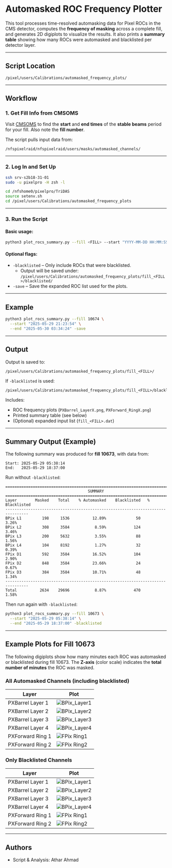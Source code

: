 # Automasked ROC Frequency Plotter

This tool processes time-resolved automasking data for Pixel ROCs in the CMS detector, computes the **frequency of masking** across a complete fill, and generates 2D digiplots to visualize the results. It also prints a **summary table** showing how many ROCs were automasked and blacklisted per detector layer.

---

## Script Location

```
/pixel/users/Calibrations/automasked_frequency_plots/
```

---

## Workflow

### 1. Get Fill Info from CMSOMS

Visit [CMSOMS](https://cmsoms.cern.ch/) to find the **start** and **end times** of the **stable beams** period for your fill. Also note the **fill number**.

The script pulls input data from:

```
/nfspixelraid/nfspixelraid/users/masks/automasked_channels/
```

---

### 2. Log In and Set Up

```bash
ssh srv-s2b18-31-01
sudo -u pixelpro -H zsh -l

cd /nfshome0/pixelpro/TriDAS
source setenv.sh
cd /pixel/users/Calibrations/automasked_frequency_plots
```

---

### 3. Run the Script

#### Basic usage:

```bash
python3 plot_rocs_summary.py --fill <FILL> --start "YYYY-MM-DD HH:MM:SS" --end "YYYY-MM-DD HH:MM:SS"
```

#### Optional flags:

- `-blacklisted` – Only include ROCs that were blacklisted.
  - Output will be saved under:  
    `/pixel/users/Calibrations/automasked_frequency_plots/fill_<FILL>/blacklisted/`
- `-save` – Save the expanded ROC list used for the plots.

---

## Example

```bash
python3 plot_rocs_summary.py --fill 10674 \
  --start "2025-05-29 21:23:54" \
  --end "2025-05-30 03:34:24" -save
```

---

## Output

Output is saved to:

```
/pixel/users/Calibrations/automasked_frequency_plots/fill_<FILL>/
```

If `-blacklisted` is used:

```
/pixel/users/Calibrations/automasked_frequency_plots/fill_<FILL>/blacklisted/
```

Includes:
- ROC frequency plots (`PXBarrel_LayerX.png`, `PXForward_RingX.png`)
- Printed summary table (see below)
- (Optional) expanded input list (`fill_<FILL>.dat`)

---

## Summary Output (Example)

The following summary was produced for **fill 10673**, with data from:

```
Start: 2025-05-29 05:38:14
End:   2025-05-29 18:37:00
```

Run without `-blacklisted`:

```
================================================================================
                                    SUMMARY
================================================================================
Layer        Masked    Total    % Automasked    Blacklisted   % Blacklisted
--------------------------------------------------------------------------------
BPix L1         198     1536          12.89%             50           3.26%
BPix L2         308     3584           8.59%            124           3.46%
BPix L3         200     5632           3.55%             88           1.56%
BPix L4         104     8192           1.27%             32           0.39%
FPix D1         592     3584          16.52%            104           2.90%
FPix D2         848     3584          23.66%             24           0.67%
FPix D3         384     3584          10.71%             48           1.34%
--------------------------------------------------------------------------------
Total          2634    29696           8.87%            470           1.58%
```

Then run again with `-blacklisted`:

```bash
python3 plot_rocs_summary.py --fill 10673 \
  --start "2025-05-29 05:38:14" \
  --end "2025-05-29 18:37:00" -blacklisted
```

---

## Example Plots for Fill 10673

The following digiplots show how many minutes each ROC was automasked or blacklisted during fill 10673. The **Z-axis** (color scale) indicates the **total number of minutes** the ROC was masked.

### All Automasked Channels (including blacklisted)

| Layer | Plot |
|-------|------|
| PXBarrel Layer 1 | ![BPix_Layer1](plots/BPix_L1.png) |
| PXBarrel Layer 2 | ![BPix_Layer2](plots/BPix_L2.png) |
| PXBarrel Layer 3 | ![BPix_Layer3](plots/BPix_L3.png) |
| PXBarrel Layer 4 | ![BPix_Layer4](plots/BPix_L4.png) |
| PXForward Ring 1 | ![FPix Ring1](plots/FPix_Ring1.png) |
| PXForward Ring 2 | ![FPix Ring2](plots/FPix_Ring2.png) |

### Only Blacklisted Channels

| Layer | Plot |
|-------|------|
| PXBarrel Layer 1 | ![BPix_Layer1](plots/blacklisted/BPix_L1.png) |
| PXBarrel Layer 2 | ![BPix_Layer2](plots/blacklisted/BPix_L2.png) |
| PXBarrel Layer 3 | ![BPix_Layer3](plots/blacklisted/BPix_L3.png) |
| PXBarrel Layer 4 | ![BPix_Layer4](plots/blacklisted/BPix_L4.png) |
| PXForward Ring 1 | ![FPix Ring1](plots/blacklisted/FPix_Ring1.png) |
| PXForward Ring 2 | ![FPix Ring2](plots/blacklisted/FPix_Ring2.png) |

---

## Authors

- Script & Analysis: Athar Ahmad

